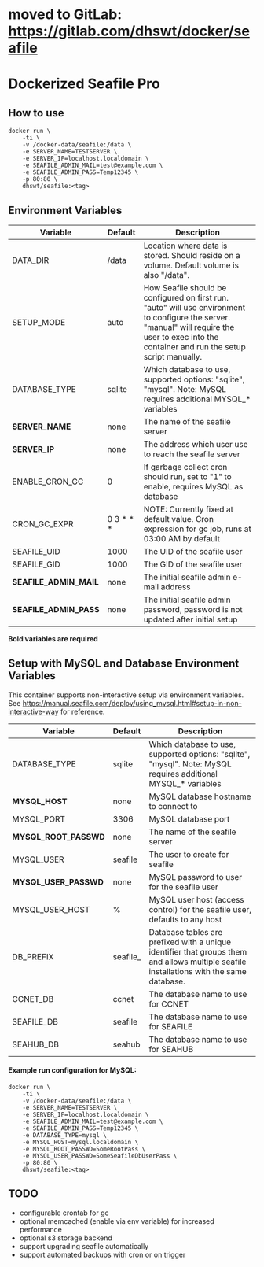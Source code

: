 # moved to GitLab: https://gitlab.com/dhswt/docker/seafile


# Dockerized Seafile Pro


## How to use
```
docker run \
	-ti \
	-v /docker-data/seafile:/data \
	-e SERVER_NAME=TESTSERVER \
	-e SERVER_IP=localhost.localdomain \
	-e SEAFILE_ADMIN_MAIL=test@example.com \
	-e SEAFILE_ADMIN_PASS=Temp12345 \
	-p 80:80 \
	dhswt/seafile:<tag>
```


## Environment Variables

| Variable               | Default   | Description                                                                                                                                                                                      |
| ---                    | ---       | ---                                                                                                                                                                                              |
| DATA_DIR               | /data     | Location where data is stored. Should reside on a volume. Default volume is also "/data".                                                                                                        |
| SETUP_MODE             | auto      | How Seafile should be configured on first run. "auto" will use environment to configure the server. "manual" will require the user to exec into the container and run the setup script manually. |
| DATABASE_TYPE          | sqlite    | Which database to use, supported options: "sqlite", "mysql". Note: MySQL requires additional MYSQL_* variables                                                                                   |
| **SERVER_NAME**        | none      | The name of the seafile server                                                                                                                                                                   |
| **SERVER_IP**          | none      | The address which user use to reach the seafile server                                                                                                                                           |
| ENABLE_CRON_GC         | 0         | If garbage collect cron should run, set to "1" to enable, requires MySQL as database                                                                                                             |
| CRON_GC_EXPR           | 0 3 * * * | NOTE: Currently fixed at default value. Cron expression for gc job, runs at 03:00 AM by default                                                                                                  |
| SEAFILE_UID            | 1000      | The UID of the seafile user                                                                                                                                                                      |
| SEAFILE_GID            | 1000      | The GID of the seafile user                                                                                                                                                                      |
| **SEAFILE_ADMIN_MAIL** | none      | The initial seafile admin e-mail address                                                                                                                                                         |
| **SEAFILE_ADMIN_PASS** | none      | The initial seafile admin password, password is not updated after initial setup                                                                                                                  |

__Bold variables are required__



## Setup with MySQL and Database Environment Variables
This container supports non-interactive setup via environment variables.
See <https://manual.seafile.com/deploy/using_mysql.html#setup-in-non-interactive-way> for reference.

| Variable              | Default  | Description                                                                                                                              |
| ---                   | ---      | ---                                                                                                                                      |
| DATABASE_TYPE         | sqlite   | Which database to use, supported options: "sqlite", "mysql". Note: MySQL requires additional MYSQL_* variables                           |
| **MYSQL_HOST**        | none     | MySQL database hostname to connect to                                                                                                    |
| MYSQL_PORT            | 3306     | MySQL database port                                                                                                                      |
| **MYSQL_ROOT_PASSWD** | none     | The name of the seafile server                                                                                                           |
| MYSQL_USER            | seafile  | The user to create for seafile                                                                                                           |
| **MYSQL_USER_PASSWD** | none     | MySQL password to user for the seafile user                                                                                              |
| MYSQL_USER_HOST       | %        | MySQL user host (access control) for the seafile user, defaults to any host                                                              |
| DB_PREFIX             | seafile_ | Database tables are prefixed with a unique identifier that groups them and allows multiple seafile installations with the same database. |
| CCNET_DB              | ccnet    | The database name to use for CCNET                                                                                                       |
| SEAFILE_DB            | seafile  | The database name to use for SEAFILE                                                                                                     |
| SEAHUB_DB             | seahub   | The database name to use for SEAHUB                                                                                                      |

#### Example run configuration for MySQL:

```
docker run \
	-ti \
	-v /docker-data/seafile:/data \
	-e SERVER_NAME=TESTSERVER \
	-e SERVER_IP=localhost.localdomain \
	-e SEAFILE_ADMIN_MAIL=test@example.com \
	-e SEAFILE_ADMIN_PASS=Temp12345 \
	-e DATABASE_TYPE=mysql \
	-e MYSQL_HOST=mysql.localdomain \
	-e MYSQL_ROOT_PASSWD=SomeRootPass \
	-e MYSQL_USER_PASSWD=SomeSeafileDbUserPass \
	-p 80:80 \
	dhswt/seafile:<tag>
```



## TODO
- configurable crontab for gc
- optional memcached (enable via env variable) for increased performance
- optional s3 storage backend
- support upgrading seafile automatically
- support automated backups with cron or on trigger
